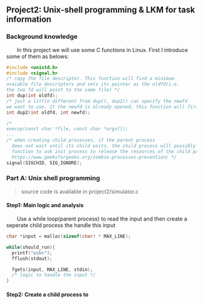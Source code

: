 ## Project2: Unix-shell programming & LKM for task information
### Background knowledge
&emsp;&emsp;In this project we will use some C functions in Linux. First I introduce some of them as belows:
``` C
#include <unistd.h>
#include <signal.h>
/* copy the file descriptor. This function will find a minimum
avaiable file descriptors and sets its pointer as the oldfd(i.e.
the two fd will point to the same file) */
int dup(int oldfd);
/* just a little different from dup(), dup2() can specify the newfd
we want to use. It the newfd is already opened, this function will first close it and reopen */
int dup2(int oldfd, int newfd);

/*
execvp(const char *file, const char *argv[]);
...
/* when creating child processes, if the parent process
  does not wait until its child exits, the child process will possibly become a zombie. In this case we can use the following
  function to ask init process to release the resources of the child process. For more details refer to
  https://www.geeksforgeeks.org/zombie-processes-prevention/ */
signal(SIGCHID, SIG_IGNORE);
```

### Part A: Unix shell programming
> source code is available in project2/simulator.c

#### Step1: Main logic and analysis
&emsp;&emsp;Use a while loop(parent process) to read the input and then create a seperate child process the handle this input
``` C
char *input = malloc(sizeof(char) * MAX_LINE);

while(should_run){
  printf("osh>");
  fflush(stdout);

  fgets(input, MAX_LINE, stdin);
  /* logic to handle the input */
}
```
#### Step2: Create a child process to
